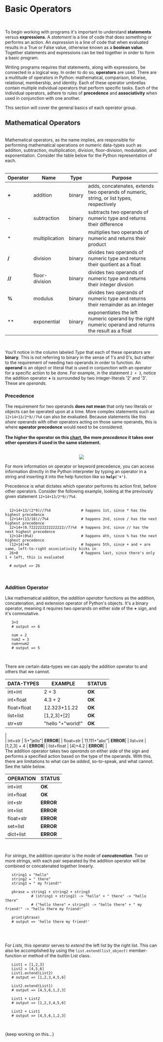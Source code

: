 # Basic Operators
<br>

To begin working with programs it's important to understand **statements** versus **expressions**. A *statement* is a line of code that does something or performs an action. An *expression* is a line of code that when evaluated results in a True or False value, otherwise known as a **boolean value**. Together statements and expressions can be tied together in order to form a basic program.<br>

Writing programs requires that statements, along with expressions, be connected in a logical way. In order to do so, **operators** are used. There are a multitude of operators in Python: mathematical, comparison, bitwise, relational, membership, and identity. Each of these operator umbrellas contain multiple individual operators that perform specific tasks. Each of the individual operators, adhere to rules of **precedence** and **associativity** when used in conjunction with one another.<br>

This section will cover the general basics of each operator group.<br>

## Mathematical Operators
<br>
Mathematical operators, as the name implies, are responsible for performing mathematical operations on numeric data-types such as addition, subtraction, multiplication, division, floor-division, modulation, and exponentiation. Consider the table below for the Python representation of each.<br><br>

| Operator |  Name  |   Type    | Purpose  |
| -------- | ------ | --------- | -------- |
|**+**| addition | binary | adds, concatenates, extends two operands of numeric, string, or list types, respectively |
|**-**| subtraction | binary | subtracts two operands of numeric type and returns their difference |
|  *  | multiplication | binary | multiplies two operands of numeric and returns their product |
|**/**| division | binary | divides two operands of numeric type and returns their quotient as a float |
|**//**| floor-division | binary | divides two operands of numeric type and returns their integer divsion |
|**%** | modulus | binary | divides two operands of numeric type and returns their remainder as an integer |
|  **  | exponential | binary | exponentiates the left numeric operand by the right numeric operand and returns the result as a float |
<br>

You'll notice in the column labeled *Type* that each of these operators are **binary**. This is not referring to binary in the sense of 1's and 0's, but rather to the requirement of needing two operands in order to function. An **operand** is an object or literal that is used in conjunction with an operator for a specific action to be done.
For example, in the statement ``2 + 3``, notice the addition operator **+** is surrounded by two integer-literals '2' and '3'. These are *operands*.<br>

### Precedence

The requirement for two operands **does not mean** that only two literals or objects can be operated upon at a time. More complex statements such as ``12+14+13/2*9//7%4`` can also be evaluated. Because statements like this *share* operands with other operators acting on those same operands, this is where **operator precedence** would need to be considered.<br><br>
**The higher the operator on this [chart](https://www.programiz.com/python-programming/precedence-associativity), the more *precedence* it takes over other operators if used in the same statement.**<br><br>

<p align="center">
   <img src="https://user-images.githubusercontent.com/34849400/107108718-ad7e7780-67ff-11eb-94d7-109e2bcc06aa.png"/>
</p>

For more information on operator or keyword precedence, you can access information directly in the Python interpreter by typing an operator in a string and inserting it into the help function like so **``help('+')``**. <br>

Precedence is what dictates which operator performs its action first, before other operators. Consider the following example, looking at the previously given statement ``12+14+13/2*9//7%4``.<br><br>

```
  12+14+13/(2*9)//7%4              # happens 1st, since * has the highest precedence
  12+14+(13/18)//7%4               # happens 2nd, since / has the next highest precedence 
  12+14+(0.7222222222222222//7)%4  # happens 3rd, since // has the next highest precedence
  12+14+(0%4)                      # happens 4th, since % has the next highest precedence
  (12+14)+0                        # happens 5th, since + and + are same, left-to-right associativity kicks in
  26+0                             # happens last, since there's only 1 + left, this is evaluated
  
  # output => 26
```
<br>

### Addition Operator

Like mathematical addition, the *addition operator* functions as the addition, concatenation, and extension operator of Python's objects. It's a binary operator, meaning it requires two operands on either side of the **+** sign, and it's commutative.<br>

```
   3+3
   # output => 6
   
   num = 2
   num2 = 3
   num+num2
   # output => 5
 ```
<br>

There are certain data-types we can apply the addition operator to and others that we cannot.<br>

| DATA-TYPES |  EXAMPLE |  STATUS |
| ---------- | -------- | ------- |
|  int+int   |  2 + 3   |  **OK** |
|  int+float | 4.3 + 2  |  **OK** |
|  float+float| 12.323+11.22 | **OK** |
|  list+list | [1,2,3]+[2] | **OK** |
|  str+str   | "hello "+"world!" | **OK** |
|  
|  int+str   | 5+"jello"|  **ERROR**|
|  float+str | 11.111+"abc"| **ERROR**|
|  list+int  | [1,2,3] + 4 | **ERROR**|
|  list+float | [4]+4.2    | **ERROR**|
|  
The addition operator takes two *operands* on either side of the sign and performs a specified action based on the type of the operands. With this, there are limitations to what can be *added*, so-to-speak, and what cannot. See the table below.<br>

| OPERATION  |  STATUS  |
| ----------  | -------- |
| int+int    |   **OK** |
| int+float  |  **OK**  |
| int+str    |  **ERROR** |
| int+list   | **ERROR**  |
| float+str  | **ERROR** | 
| set+list   | **ERROR** |
| dict+list  | **ERROR** |
<br>

For *strings*, the addition operator is the mode of ***concatenation***. Two or more strings, with each pair separated by the addition operator will be combined or concatenated
together linearly.<br>

```
   string1 = "hello"
   string2 = " there"
   string3 = " my friend!"
   
   phrase = string1 + string2 + string3
            # (string1 + string2) -> "hello" + " there" -> "hello there"
            # ("hello there" + string3) -> "hello there" + " my friend!" -> "hello there my friend!"
   
   print(phrase)
   # output => 'hello there my friend!'
```
<br><br>

For *Lists*, this operator serves to *extend* the left list by the right list. This can also be accomplished by using the ```list.extend(list_object)``` member-function or method of the builtin List class.<br>

```
   List1 = [1,2,3]
   List2 = [4,5,6]
   List1.extend(List2)
   # output => [1,2,3,4,5,6]
   
   List2.extend(List1)
   # output => [4,5,6,1,2,3]
   
   List1 + List2
   # output => [1,2,3,4,5,6]
   
   List2 + List1
   # output => [4,5,6,1,2,3]
 ```
 <br>

{keep working on this...}





